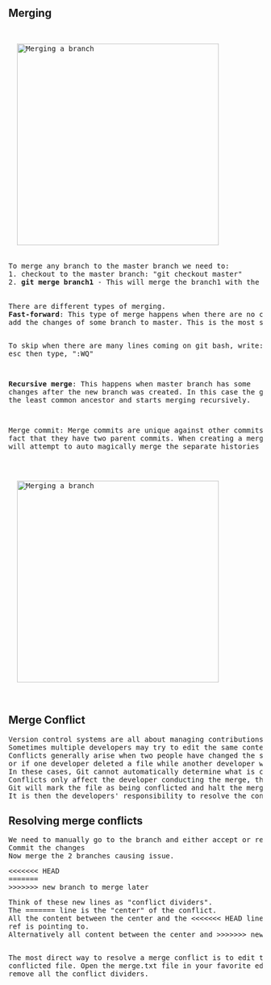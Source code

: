 <h2>Merging</h2>
<pre>
<p align="left">
  <img src="https://github.com/Anupriya1729/git-handbook/blob/main/images/Merging.png" width="400" title="Merging a branch">
</p>
To merge any branch to the master branch we need to:
1. checkout to the master branch: "git checkout master"
2. <b>git merge branch1</b> - This will merge the branch1 with the master branch.
<br>
There are different types of merging.
<b>Fast-forward</b>: This type of merge happens when there are no changes in the master branch and we just need to 
add the changes of some branch to master. This is the most simple type of merge.

To skip when there are many lines coming on git bash, write:
Press esc then type, ":WQ"

<b>Recursive merge</b>: This happens when master branch has some changes after the new branch was created.
In this case the git goes to the least common ancestor and starts merging recursively.

Merge commit: Merge commits are unique against other commits in the fact that they have two parent commits. 
When creating a merge commit Git will attempt to auto magically merge the separate histories for you.
<p align="left">
  <img src="https://github.com/Anupriya1729/git-handbook/blob/main/images/merge%20commit.png" width="400" title="Merging a branch">
</p>
</pre>

<h2>Merge Conflict</h2>
<pre>
Version control systems are all about managing contributions between multiple distributed authors ( usually developers ). 
Sometimes multiple developers may try to edit the same content.
Conflicts generally arise when two people have changed the same lines in a file, 
or if one developer deleted a file while another developer was modifying it. 
In these cases, Git cannot automatically determine what is correct. 
Conflicts only affect the developer conducting the merge, the rest of the team is unaware of the conflict. 
Git will mark the file as being conflicted and halt the merging process. 
It is then the developers' responsibility to resolve the conflict.
</pre>

<h2>Resolving merge conflicts</h2>
<pre>
We need to manually go to the branch and either accept or remove incoming changes.
Commit the changes
Now merge the 2 branches causing issue.
<pre>
<<<<<<< HEAD
=======
>>>>>>> new_branch_to_merge_later
</pre>Think of these new lines as "conflict dividers". 
The ======= line is the "center" of the conflict. 
All the content between the center and the <<<<<<< HEAD line is content that exists in the current branch main which the HEAD 
ref is pointing to. 
Alternatively all content between the center and >>>>>>> new_branch_to_merge_later is content that is present in our merging branch.

The most direct way to resolve a merge conflict is to edit the conflicted file. 
Open the merge.txt file in your favorite editor. Simply remove all the conflict dividers.


</pre>
